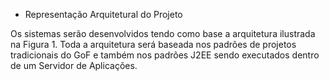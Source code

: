 

-	Representação Arquitetural do Projeto

Os sistemas serão desenvolvidos tendo como base a arquitetura ilustrada na Figura 1. Toda a arquitetura será baseada nos padrões de projetos tradicionais do GoF e também nos padrões J2EE sendo executados dentro de um Servidor de Aplicações.
